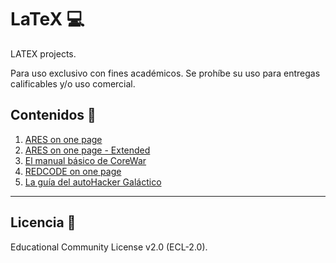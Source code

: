 # LaTeX 💻
LATEX projects.

Para uso exclusivo con fines académicos. Se prohíbe su uso para entregas calificables y/o uso comercial.
## Contenidos 📁
1. [ARES on one page](#)
2. [ARES on one page - Extended](#)
3. [El manual básico de CoreWar](#)
4. [REDCODE on one page](#)
5. [La guía del autoHacker Galáctico](#)
***
## Licencia 📄 
Educational Community License v2.0 (ECL-2.0).

